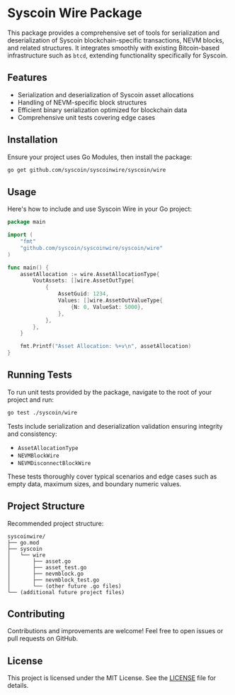 # Syscoin Wire Package

This package provides a comprehensive set of tools for serialization and deserialization of Syscoin blockchain-specific transactions, NEVM blocks, and related structures. It integrates smoothly with existing Bitcoin-based infrastructure such as `btcd`, extending functionality specifically for Syscoin.

## Features

- Serialization and deserialization of Syscoin asset allocations
- Handling of NEVM-specific block structures
- Efficient binary serialization optimized for blockchain data
- Comprehensive unit tests covering edge cases

## Installation

Ensure your project uses Go Modules, then install the package:

```sh
go get github.com/syscoin/syscoinwire/syscoin/wire
```

## Usage

Here's how to include and use Syscoin Wire in your Go project:

```go
package main

import (
	"fmt"
	"github.com/syscoin/syscoinwire/syscoin/wire"
)

func main() {
	assetAllocation := wire.AssetAllocationType{
		VoutAssets: []wire.AssetOutType{
			{
				AssetGuid: 1234,
				Values: []wire.AssetOutValueType{
					{N: 0, ValueSat: 5000},
				},
			},
		},
	}

	fmt.Printf("Asset Allocation: %+v\n", assetAllocation)
}
```

## Running Tests

To run unit tests provided by the package, navigate to the root of your project and run:

```sh
go test ./syscoin/wire
```

Tests include serialization and deserialization validation ensuring integrity and consistency:

- `AssetAllocationType`
- `NEVMBlockWire`
- `NEVMDisconnectBlockWire`

These tests thoroughly cover typical scenarios and edge cases such as empty data, maximum sizes, and boundary numeric values.

## Project Structure

Recommended project structure:

```
syscoinwire/
├── go.mod
├── syscoin
│   └── wire
│       ├── asset.go
│       ├── asset_test.go
│       ├── nevmblock.go
│       ├── nevmblock_test.go
│       └── (other future .go files)
└── (additional future project files)
```

## Contributing

Contributions and improvements are welcome! Feel free to open issues or pull requests on GitHub.

## License

This project is licensed under the MIT License. See the [LICENSE](LICENSE) file for details.

